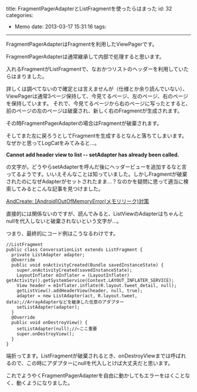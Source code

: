 title: FragmentPagerAdapterとListFragmentを使ったらはまった
id: 32
categories:
  - Memo
date: 2013-03-17 15:31:16
tags:
---
FragmentPagerAdapterはFragmentを利用したViewPagerです。

<!--more-->

FragmentPagerAdapterは通常継承して内部で処理すると思います。

入れるFragmentがListFragmentで、なおかつリストのヘッダーを利用していたらはまりました。

詳しくは調べてないので確定とは言えませんが（仕様とか余り読んでいない）、ViewPagerは通常3ページ保持して、今見てるページ、左のページ、右のページを保持しています。
それで、今見てるページから右のページに写ったとすると、前のページの左のページは破棄され、新しく右のFragmentが生成されます。

その時FragmentPagerAdapterの場合はFragmentが破棄されます。

そしてまた左に戻ろうとしてFragmentを生成するとなんと落ちてしまいます。
なぜかと思ってLogCatをみてみると...。

**Cannot add header view to list -- setAdapter has already been called.**

の文字が。どうやらsetAdapterを呼んだ後にヘッダービューを追加するなと言ってるようです。いいえそんなことは知っていました。しかしFragmentが破棄されたのになぜAdapterがセットされたまま...？なのかを疑問に思って適当に検索してみるとこんな記事を見つけました。

[AndCreate: [Android]OutOfMemoryError(メモリリーク)対策](http://htomiyama.blogspot.jp/2012/08/androidoutofmemoryerror.html)

直接的には関係ないのですが、読んでみると、ListViewのAdapterはちゃんとnullを代入しないと破棄されないという文字が...。

つまり、最終的にコード例はこうなるわけです。

```
//ListFragment
public class ConversationList extends ListFragment {
  private ListAdapter adapter;
  @Override
  public void onActivityCreated(Bundle savedInstanceState) {
    super.onActivityCreated(savedInstanceState);
    LayoutInflater mInflater = (LayoutInflater) getActivity().getSystemService(Context.LAYOUT_INFLATER_SERVICE);
    View header = mInflater.inflate(R.layout.tweet_detail, null);
    getListView().addHeaderView(header, null, true);
    adapter = new ListAdapter(act, R.layout.tweet, data);//ArrayAdapterなどを継承した任意のアダプター
    setListAdapter(adapter);
  }
  @Override
  public void onDestroyView() {
    setListAdapter(null);//←ここ重要
    super.onDestroyView();
  }
}
```

端折ってます。ListFragmentが破棄されるとき、onDestroyViewまでは呼ばれるので、この時にアダプターにnullを代入しとけば大丈夫だと思います。

これでようやくFragmentPagerAdapterを自由に動かしてもエラーをはくことなく、動くようになりました。